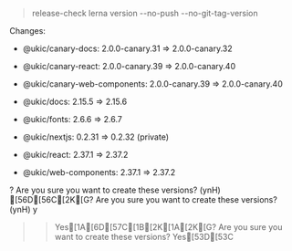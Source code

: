 
> release-check
> lerna version --no-push --no-git-tag-version


Changes:

- @ukic/canary-docs: 2.0.0-canary.31 => 2.0.0-canary.32

- @ukic/canary-react: 2.0.0-canary.39 => 2.0.0-canary.40

- @ukic/canary-web-components: 2.0.0-canary.39 => 2.0.0-canary.40

- @ukic/docs: 2.15.5 => 2.15.6

- @ukic/fonts: 2.6.6 => 2.6.7

- @ukic/nextjs: 0.2.31 => 0.2.32 (private)

- @ukic/react: 2.37.1 => 2.37.2

- @ukic/web-components: 2.37.1 => 2.37.2

? Are you sure you want to create these versions? (ynH) [56D[56C[2K[G? Are you sure you want to create these versions? (ynH) y
>> Yes[1A[6D[57C[1B[2K[1A[2K[G? Are you sure you want to create these versions? Yes[53D[53C

